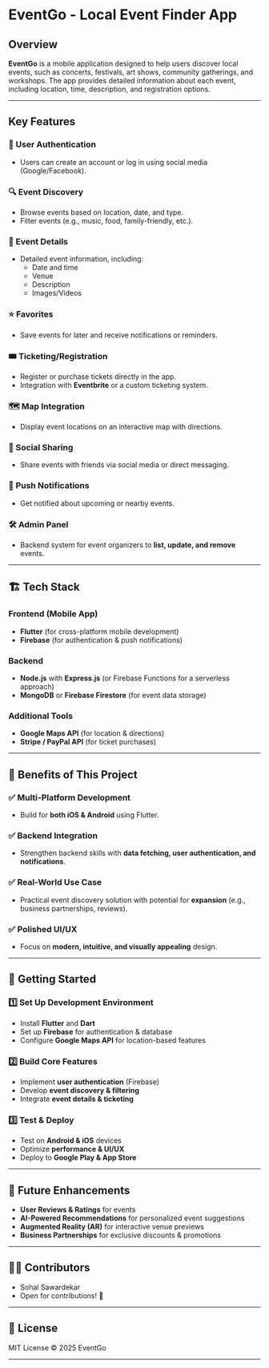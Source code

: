# EventGo - Local Event Finder App

## Overview

**EventGo** is a mobile application designed to help users discover local events, such as concerts, festivals, art shows, community gatherings, and workshops. The app provides detailed information about each event, including location, time, description, and registration options.

---

## Key Features

### 🔑 User Authentication

- Users can create an account or log in using social media (Google/Facebook).

### 🔍 Event Discovery

- Browse events based on location, date, and type.
- Filter events (e.g., music, food, family-friendly, etc.).

### 📌 Event Details

- Detailed event information, including:
  - Date and time
  - Venue
  - Description
  - Images/Videos

### ⭐ Favorites

- Save events for later and receive notifications or reminders.

### 🎟️ Ticketing/Registration

- Register or purchase tickets directly in the app.
- Integration with **Eventbrite** or a custom ticketing system.

### 🗺️ Map Integration

- Display event locations on an interactive map with directions.

### 📲 Social Sharing

- Share events with friends via social media or direct messaging.

### 🔔 Push Notifications

- Get notified about upcoming or nearby events.

### 🛠️ Admin Panel

- Backend system for event organizers to **list, update, and remove** events.

---

## 🏗️ Tech Stack

### **Frontend (Mobile App)**

- **Flutter** (for cross-platform mobile development)
- **Firebase** (for authentication & push notifications)

### **Backend**

- **Node.js** with **Express.js** (or Firebase Functions for a serverless approach)
- **MongoDB** or **Firebase Firestore** (for event data storage)

### **Additional Tools**

- **Google Maps API** (for location & directions)
- **Stripe / PayPal API** (for ticket purchases)

---

## 🎯 Benefits of This Project

### ✅ Multi-Platform Development

- Build for **both iOS & Android** using Flutter.

### ✅ Backend Integration

- Strengthen backend skills with **data fetching, user authentication, and notifications**.

### ✅ Real-World Use Case

- Practical event discovery solution with potential for **expansion** (e.g., business partnerships, reviews).

### ✅ Polished UI/UX

- Focus on **modern, intuitive, and visually appealing** design.

---

## 🚀 Getting Started

### **1️⃣ Set Up Development Environment**

- Install **Flutter** and **Dart**
- Set up **Firebase** for authentication & database
- Configure **Google Maps API** for location-based features

### **2️⃣ Build Core Features**

- Implement **user authentication** (Firebase)
- Develop **event discovery & filtering**
- Integrate **event details & ticketing**

### **3️⃣ Test & Deploy**

- Test on **Android & iOS** devices
- Optimize **performance & UI/UX**
- Deploy to **Google Play & App Store**

---

## 📌 Future Enhancements

- **User Reviews & Ratings** for events
- **AI-Powered Recommendations** for personalized event suggestions
- **Augmented Reality (AR)** for interactive venue previews
- **Business Partnerships** for exclusive discounts & promotions

---

## 👨‍💻 Contributors

- Sohal Sawardekar
- Open for contributions! 🚀

---

## 📜 License

MIT License © 2025 EventGo

---
